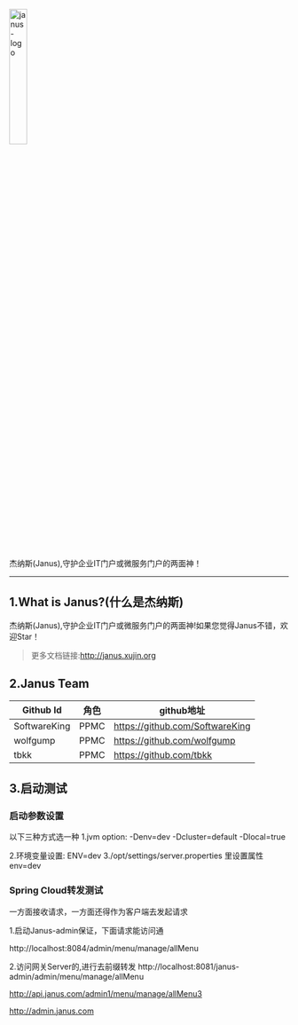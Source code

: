 <p align="left">
  <a href="#">
    <img
      alt="janus-logo"
      src="https://avatars2.githubusercontent.com/u/67695022"
      width="25%"
    />
  </a>
</p>
杰纳斯(Janus),守护企业IT门户或微服务门户的两面神！

---

## 1.What is Janus?(什么是杰纳斯)

杰纳斯(Janus),守护企业IT门户或微服务门户的两面神!如果您觉得Janus不错，欢迎Star！

>更多文档链接:http://janus.xujin.org

## 2.Janus Team

| Github Id | 角色 | github地址|
| -------- | -------- | -------- |
|  SoftwareKing  | PPMC | https://github.com/SoftwareKing|
|  wolfgump  | PPMC| https://github.com/wolfgump |
|  tbkk  | PPMC| https://github.com/tbkk |


## 3.启动测试

### 启动参数设置
以下三种方式选一种
1.jvm option: -Denv=dev -Dcluster=default -Dlocal=true

2.环境变量设置: ENV=dev
3./opt/settings/server.properties 里设置属性 env=dev

### Spring Cloud转发测试

一方面接收请求，一方面还得作为客户端去发起请求

1.启动Janus-admin保证，下面请求能访问通

http://localhost:8084/admin/menu/manage/allMenu

2.访问网关Server的,进行去前缀转发
http://localhost:8081/janus-admin/admin/menu/manage/allMenu


http://api.janus.com/admin1/menu/manage/allMenu3


http://admin.janus.com









